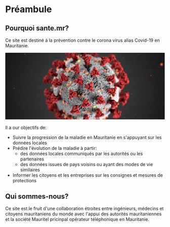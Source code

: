 # Préambule

## Pourquoi sante.mr?

Ce site est destiné à la prévention contre le corona virus alias Covid-19 en Mauritanie.

![Credit: Boston University](.gitbook/assets/istock-1204033162-1500x624-1200x500.jpg)

Il a our objectifs  de:

* Suivre la progression de la maladie en Mauritanie en s'appuyant sur les données locales
* Prédire l'évolution de la maladie à partir:
  * des données locales communiqués par les autorités ou les partenaires
  * des données issues de pays voisins ou ayant des modes de vie similaires
*  Informer les citoyens et les entreprises sur les consignes et mesures de protections 

## Qui sommes-nous?

Ce site est le fruit d'une collaboration étroites entre ingénieurs, médecins et citoyens mauritaniens du monde avec l'appui des autorités mauritaniennes et la société Mauritel pricinpal opérateur téléphonique en Mauritanie.

